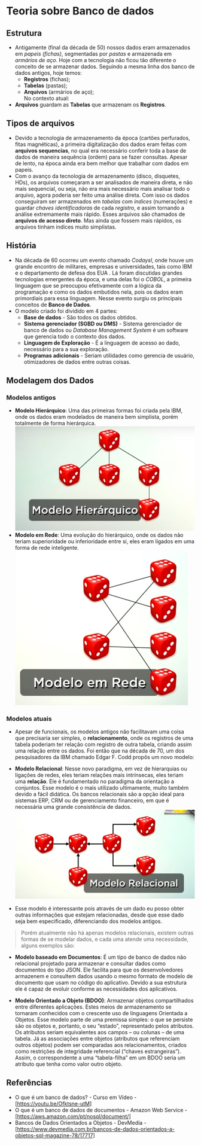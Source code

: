 # Teoria sobre Banco de dados

## Estrutura

- Antigamente (final da década de 50) nossos dados eram armazenados em *papeis (fichas)*, segmentadas por *pastas* e armazenada em *armários de aço*. Hoje com a tecnologia não ficou tão diferente o conceito de se armazenar dados. Seguindo a mesma linha dos banco de dados antigos, hoje temos:
  - **Registros** (fichas);
  - **Tabelas** (pastas);
  - **Arquivos** (armários de aço);  
No contexto atual:
- **Arquivos** guardam as **Tabelas** que armazenam os **Registros**.

## Tipos de arquivos

- Devido a tecnologia de armazenamento da época (cartões perfurados, fitas magnéticas), a primeira digitalização dos dados eram feitas com **arquivos sequencias**, no qual era necessário conferir toda a base de dados de maneira sequência (ordem) para se fazer consultas. Apesar de lento, na época ainda era bem melhor que trabalhar com dados em papeis.
- Com o avanço da tecnologia de armazenamento (disco, disquetes, HDs), os arquivos começaram a ser analisados de maneira direta, e não mais sequencial, ou seja, não era mais necessário mais analisar todo o arquivo, agora poderia ser feito uma análise direta. Com isso os dados conseguiram ser armazenados em *tabelas* com *indices* (numerações) e guardar *chaves identificadoras* de cada *registro*, e assim tornando a análise extremamente mais rápido. Esses arquivos são chamados de **arquivos de acesso direto**. Mas ainda que fossem mais rápidos, os arquivos tinham indices muito simplistas.

## História

- Na década de 60 ocorreu um evento chamado *Codaysl*, onde houve um grande encontro de militares, empresas e universidades, tais como IBM e o departamento de defesa dos EUA . Lá foram discutidas grandes tecnologias emergentes da época, e uma delas foi o *COBOL*, a primeira linguagem que se preocupou efetivamente com a lógica da programação e como os dados embutidos nela, pois os dados eram primordiais para essa linguagem. Nesse evento surgiu os principais conceitos de **Banco de Dados**.
- O modelo criado foi dividido em 4 partes:
  - **Base de dados** - São todos os dados obtidos.
  - **Sistema gerenciador (SGBD ou DMS)** - Sistema gerenciador de banco de dados ou *Database Management System* é um software que gerencia todo o contexto dos dados.
  - **Linguagem de Exploração** - É a linguagem de acesso ao dado, necessário para a sua exploração.
  - **Programas adicionais** - Seriam utilidades como gerencia de usuário, otimizadores de dados entre outras coisas.

## Modelagem dos Dados

### Modelos antigos

- **Modelo Hierárquico**: Uma das primeiras formas foi criada pela IBM, onde os dados eram modelados de maneira bem simplista, porém totalmente de forma hierárquica.
![Exemplo](./img/modelo-hierarquico.jpg)
- **Modelo em Rede**: Uma evolução do hierárquico, onde os dados não teriam superioridade ou inferioridade entre si, eles eram ligados em uma forma de rede inteligente.
![Exemplo](./img/modelo-em-rede.jpg)

### Modelos atuais

- Apesar de funcionais, os modelos antigos não facilitavam uma coisa que precisaria ser simples, o  **relacionamento**, onde os registros de uma tabela poderiam ter relação com registro de outra tabela, criando assim uma relação entre os dados. Foi então que na década de 70, um dos pesquisadores da IBM chamado Edgar F. Codd propôs um novo modelo:

- **Modelo Relacional**: Nesse novo paradigma, em vez de hierarquias ou ligações de redes, eles teriam relações mais intrínsecas, eles teriam uma **relação**. Ele é fundamentado no paradigma da orientação a conjuntos. Esse modelo é o mais utilizado ultimamente, muito também devido a fácil didática. Os bancos relacionais são a opção ideal para sistemas ERP, CRM ou de gerenciamento financeiro, em que é necessária uma grande consistência de dados.
![Exemplo](./img/modelo-relacional.jpg)

- Esse modelo é interessante pois através de um dado eu posso obter outras informações que estejam relacionadas, desde que esse dado seja bem especificado, diferenciando dos modelos antigos.

> Porém atualmente não há apenas modelos relacionais, existem outras formas de se modelar dados, e cada uma atende uma necessidade, alguns exemplos são:

- **Modelo baseado em Documentos**: É um tipo de banco de dados não relacional projetado para armazenar e consultar dados como documentos do tipo JSON. Ele facilita para que os desenvolvedores armazenem e consultem dados usando o mesmo formato de modelo de documento que usam no código do aplicativo. Devido a sua estrutura ele é capaz de evoluir conforme as necessidades dos aplicativos.

- **Modelo Orientado a Objeto (BDOO)**: Armazenar objetos compartilhados entre diferentes aplicações. Estes meios de armazenamento se tornaram conhecidos com o crescente uso de linguagens Orientada a Objetos. Esse modelo parte de uma premissa simples: o que se persiste são os objetos e, portanto, o seu “estado”, representado pelos atributos. Os atributos seriam equivalentes aos campos – ou colunas – de uma tabela. Já as associações entre objetos (atributos que referenciam outros objetos) podem ser comparadas aos relacionamentos, criados como restrições de integridade referencial (“chaves estrangeiras”). Assim, o correspondente a uma “tabela-filha” em um BDOO seria um atributo que tenha como valor outro objeto.

## Referências

- O que é um banco de dados? - Curso em Vídeo - [https://youtu.be/Ofktsne-utM]
- O que é um banco de dados de documentos - Amazon Web Service - [https://aws.amazon.com/pt/nosql/document/]
- Bancos de Dados Orientados a Objetos - DevMedia - [https://www.devmedia.com.br/bancos-de-dados-orientados-a-objetos-sql-magazine-78/17717]
